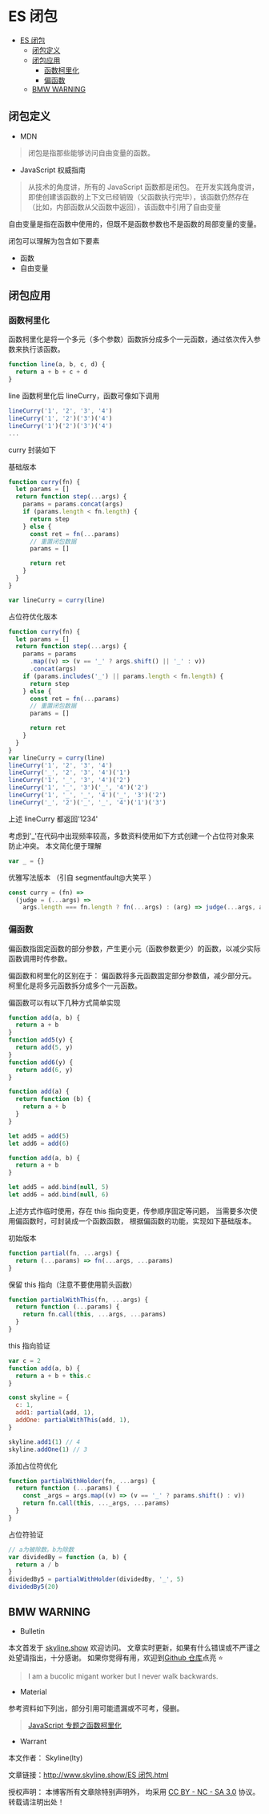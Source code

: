 # ES 闭包

<!-- @import "[TOC]" {cmd="toc" depthFrom=1 depthTo=6 orderedList=false} -->

<!-- code_chunk_output -->

- [ES 闭包](#es-闭包)
  - [闭包定义](#闭包定义)
  - [闭包应用](#闭包应用)
    - [函数柯里化](#函数柯里化)
    - [偏函数](#偏函数)
  - [BMW WARNING](#bmw-warning)

<!-- /code_chunk_output -->

## 闭包定义

- MDN

> 闭包是指那些能够访问自由变量的函数。

- JavaScript 权威指南

> 从技术的角度讲，所有的 JavaScript 函数都是闭包。
> 在开发实践角度讲，即使创建该函数的上下文已经销毁（父函数执行完毕），该函数仍然存在（比如，内部函数从父函数中返回），该函数中引用了自由变量

自由变量是指在函数中使用的，但既不是函数参数也不是函数的局部变量的变量。

闭包可以理解为包含如下要素

- 函数
- 自由变量

## 闭包应用

### 函数柯里化

函数柯里化是将一个多元（多个参数）函数拆分成多个一元函数，通过依次传入参数来执行该函数。

```jsx
function line(a, b, c, d) {
  return a + b + c + d
}
```

line 函数柯里化后 lineCurry，函数可像如下调用

```jsx
lineCurry('1', '2', '3', '4')
lineCurry('1', '2')('3')('4')
lineCurry('1')('2')('3')('4')
...
```

curry 封装如下

基础版本

```jsx
function curry(fn) {
  let params = []
  return function step(...args) {
    params = params.concat(args)
    if (params.length < fn.length) {
      return step
    } else {
      const ret = fn(...params)
      // 重置闭包数据
      params = []

      return ret
    }
  }
}

var lineCurry = curry(line)
```

占位符优化版本

```jsx
function curry(fn) {
  let params = []
  return function step(...args) {
    params = params
      .map((v) => (v == '_' ? args.shift() || '_' : v))
      .concat(args)
    if (params.includes('_') || params.length < fn.length) {
      return step
    } else {
      const ret = fn(...params)
      // 重置闭包数据
      params = []

      return ret
    }
  }
}
var lineCurry = curry(line)
lineCurry('1', '2', '3', '4')
lineCurry('_', '2', '3', '4')('1')
lineCurry('1', '_', '3', '4')('2')
lineCurry('1', '_', '3')('_', '4')('2')
lineCurry('1', '_', '_', '4')('_', '3')('2')
lineCurry('_', '2')('_', '_', '4')('1')('3')
```

上述 lineCurry 都返回'1234'

考虑到'\_'在代码中出现频率较高，多数资料使用如下方式创建一个占位符对象来防止冲突。
本文简化便于理解

```jsx
var _ = {}
```

优雅写法版本
（引自 segmentfault@大笑平 ）

```jsx
const curry = (fn) =>
  (judge = (...args) =>
    args.length === fn.length ? fn(...args) : (arg) => judge(...args, arg))
```

### 偏函数

偏函数指固定函数的部分参数，产生更小元（函数参数更少）的函数，以减少实际函数调用时传参数。

偏函数和柯里化的区别在于：
偏函数将多元函数固定部分参数值，减少部分元。
柯里化是将多元函数拆分成多个一元函数。

偏函数可以有以下几种方式简单实现

```jsx
function add(a, b) {
  return a + b
}
function add5(y) {
  return add(5, y)
}
function add6(y) {
  return add(6, y)
}
```

```jsx
function add(a) {
  return function (b) {
    return a + b
  }
}

let add5 = add(5)
let add6 = add(6)
```

```jsx
function add(a, b) {
  return a + b
}

let add5 = add.bind(null, 5)
let add6 = add.bind(null, 6)
```

上述方式作临时使用，存在 this 指向变更，传参顺序固定等问题，
当需要多次使用偏函数时，可封装成一个函数函数，
根据偏函数的功能，实现如下基础版本。

初始版本

```jsx
function partial(fn, ...args) {
  return (...params) => fn(...args, ...params)
}
```

保留 this 指向（注意不要使用箭头函数）

```jsx
function partialWithThis(fn, ...args) {
  return function (...params) {
    return fn.call(this, ...args, ...params)
  }
}
```

this 指向验证

```jsx
var c = 2
function add(a, b) {
  return a + b + this.c
}

const skyline = {
  c: 1,
  add1: partial(add, 1),
  addOne: partialWithThis(add, 1),
}

skyline.add1(1) // 4
skyline.addOne(1) // 3
```

添加占位符优化

```jsx
function partialWithHolder(fn, ...args) {
  return function (...params) {
    const _args = args.map((v) => (v == '_' ? params.shift() : v))
    return fn.call(this, ..._args, ...params)
  }
}
```

占位符验证

```jsx
// a为被除数。b为除数
var dividedBy = function (a, b) {
  return a / b
}
dividedBy5 = partialWithHolder(dividedBy, '_', 5)
dividedBy5(20)
```

## BMW WARNING

- Bulletin

本文首发于 [skyline.show](http://www.skyline.show) 欢迎访问。
文章实时更新，如果有什么错误或不严谨之处望请指出，十分感谢。
如果你觉得有用，欢迎到[Github 仓库](https://github.com/skylinety/Blog)点亮 ⭐️

> I am a bucolic migant worker but I never walk backwards.

- Material

参考资料如下列出，部分引用可能遗漏或不可考，侵删。

> [JavaScript 专题之函数柯里化](https://github.com/mqyqingfeng/Blog/issues/42)

- Warrant

本文作者： Skyline(lty)

文章链接：[http://www.skyline.show/ES 闭包.html](http://www.skyline.show/ES闭包.html)

授权声明： 本博客所有文章除特别声明外， 均采用 [CC BY - NC - SA 3.0](https://creativecommons.org/licenses/by-nc-sa/3.0/deed.zh) 协议。 转载请注明出处！

